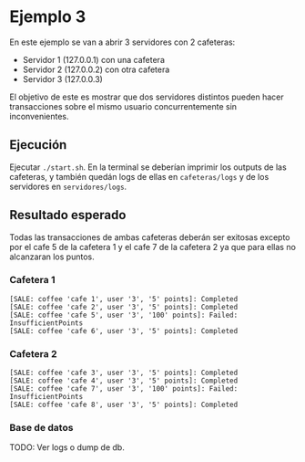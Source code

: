 # Ejemplo 3

En este ejemplo se van a abrir 3 servidores con 2 cafeteras:

- Servidor 1 (127.0.0.1) con una cafetera
- Servidor 2 (127.0.0.2) con otra cafetera
- Servidor 3 (127.0.0.3)

El objetivo de este es mostrar que dos servidores distintos pueden hacer transacciones sobre el mismo usuario concurrentemente sin inconvenientes.

## Ejecución

Ejecutar `./start.sh`. En la terminal se deberían imprimir los outputs de las cafeteras, y también quedán logs de ellas en `cafeteras/logs` y de los servidores en `servidores/logs`.

## Resultado esperado

Todas las transacciones de ambas cafeteras deberán ser exitosas excepto por el cafe 5 de la cafetera 1 y el cafe 7 de la cafetera 2 ya que para ellas no alcanzaran los puntos.

### Cafetera 1

```
[SALE: coffee 'cafe 1', user '3', '5' points]: Completed
[SALE: coffee 'cafe 2', user '3', '5' points]: Completed
[SALE: coffee 'cafe 5', user '3', '100' points]: Failed: InsufficientPoints
[SALE: coffee 'cafe 6', user '3', '5' points]: Completed
```

### Cafetera 2

```
[SALE: coffee 'cafe 3', user '3', '5' points]: Completed
[SALE: coffee 'cafe 4', user '3', '5' points]: Completed
[SALE: coffee 'cafe 7', user '3', '100' points]: Failed: InsufficientPoints
[SALE: coffee 'cafe 8', user '3', '5' points]: Completed
```

### Base de datos

TODO: Ver logs o dump de db.
